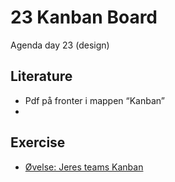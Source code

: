 # 23 Kanban Board
Agenda day 23 (design)

## Literature
* Pdf på fronter i mappen “Kanban”
* []()

## Exercise
* [Øvelse: Jeres teams Kanban](https://docs.google.com/document/d/e/2PACX-1vQsf00S4exiawwcftS14fFO63XIc1__h7SbmogAbcctluDa118hgNOm9255nC8qbPoDsYxaVCn6TE--/pub)
